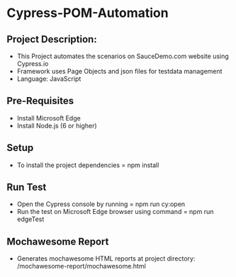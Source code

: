 # Cypress-POM-Automation

## Project Description:
- This Project automates the scenarios on SauceDemo.com website using Cypress.io
- Framework uses Page Objects and json files for testdata management
- Language: JavaScript


## Pre-Requisites
- Install Microsoft Edge
- Install Node.js (6 or higher)


## Setup
- To install the project dependencies = npm install

## Run Test
- Open the Cypress console by running = npm run cy:open
- Run the test on Microsoft Edge browser using command = npm run edgeTest

## Mochawesome Report
- Generates mochawesome HTML reports at project directory: /mochawesome-report/mochawesome.html 
